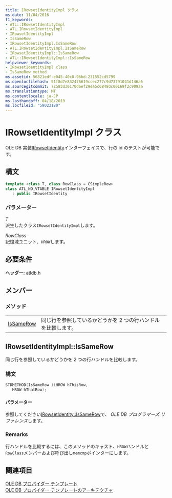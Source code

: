 ```yaml
---
title: IRowsetIdentityImpl クラス
ms.date: 11/04/2016
f1_keywords:
- ATL::IRowsetIdentityImpl
- ATL.IRowsetIdentityImpl
- IRowsetIdentityImpl
- IsSameRow
- IRowsetIdentityImpl.IsSameRow
- ATL.IRowsetIdentityImpl.IsSameRow
- IRowsetIdentityImpl::IsSameRow
- ATL::IRowsetIdentityImpl::IsSameRow
helpviewer_keywords:
- IRowsetIdentityImpl class
- IsSameRow method
ms.assetid: 56821edf-e045-40c8-96bd-231552cd5799
ms.openlocfilehash: 51f8d7e832476619ccec277c9d73791041d146a6
ms.sourcegitcommit: 72583d30170d6ef29ea5c6848dc00169f2c909aa
ms.translationtype: MT
ms.contentlocale: ja-JP
ms.lasthandoff: 04/18/2019
ms.locfileid: "59023180"
---
```

# <a name="irowsetidentityimpl-class"></a>IRowsetIdentityImpl クラス

OLE DB 実装[IRowsetIdentity](/previous-versions/windows/desktop/ms715913(v=vs.85))インターフェイスで、行の id のテストが可能です。

## <a name="syntax"></a>構文

```cpp
template <class T, class RowClass = CSimpleRow>
class ATL_NO_VTABLE IRowsetIdentityImpl
   : public IRowsetIdentity
```

### <a name="parameters"></a>パラメーター

*T*<br/>
派生したクラス`IRowsetIdentityImpl`します。

*RowClass*<br/>
記憶域ユニット、`HROW`します。

## <a name="requirements"></a>必要条件

**ヘッダー:** atldb.h

## <a name="members"></a>メンバー

### <a name="methods"></a>メソッド

|||
|-|-|
|[IsSameRow](#issamerow)|同じ行を参照しているかどうかを 2 つの行ハンドルを比較します。|

## <a name="issamerow"></a> IRowsetIdentityImpl::IsSameRow

同じ行を参照しているかどうかを 2 つの行ハンドルを比較します。

### <a name="syntax"></a>構文

```cpp
STDMETHOD(IsSameRow )(HROW hThisRow,
   HROW hThatRow);
```

#### <a name="parameters"></a>パラメーター

参照してください[IRowsetIdentity::IsSameRow](/previous-versions/windows/desktop/ms719629(v=vs.85))で、 *OLE DB プログラマーズ リファレンス*します。

### <a name="remarks"></a>Remarks

行ハンドルを比較するには、このメソッドのキャスト、`HROW`ハンドルと`RowClass`メンバーおよび呼び出し`memcmp`ポインターにします。

## <a name="see-also"></a>関連項目

[OLE DB プロバイダー テンプレート](../../data/oledb/ole-db-provider-templates-cpp.md)<br/>
[OLE DB プロバイダー テンプレートのアーキテクチャ](../../data/oledb/ole-db-provider-template-architecture.md)